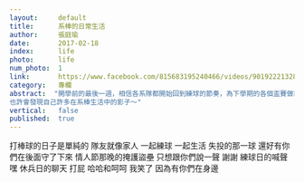 ```yaml
---
layout:     default
title:      系棒的日常生活
author:     張庭瑜
date:       2017-02-18
index:      life
photo:      life
num_photo:  1
link:       https://www.facebook.com/815683195240466/videos/901922213283230/
category:   專欄
abstract:  "開學前的最後一週，相信各系隊都開始回到練球的節奏，為下學期的各個盃賽做準備。而在這個沒有寒流的冬天，小編們仍然跟著土木系棒來到了屏東麟洛為期一週的寒訓避冬。點進影片觀看吧！
也許會發現自己許多在系棒生活中的影子～"
vertical:   false
published:  true
---
```


打棒球的日子是單純的
隊友就像家人
一起練球 一起生活
失投的那一球 還好有你們在後面守了下來
情人節那晚的掩護盜壘
只想跟你們說一聲 謝謝
練球日的喊聲 嘿
休兵日的聊天 打屁 哈哈和呵呵
我笑了
因為有你們在身邊
